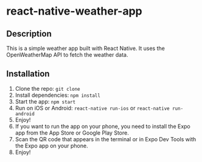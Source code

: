 # react-native-weather-app

## Description

This is a simple weather app built with React Native. It uses the OpenWeatherMap API to fetch the weather data.

## Installation

1. Clone the repo: `git clone`
2. Install dependencies: `npm install`
3. Start the app: `npm start`
4. Run on iOS or Android: `react-native run-ios` or `react-native run-android`
5. Enjoy!
6. If you want to run the app on your phone, you need to install the Expo app from the App Store or Google Play Store.
7. Scan the QR code that appears in the terminal or in Expo Dev Tools with the Expo app on your phone.
8. Enjoy!
